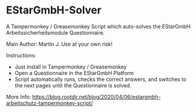 # EStarGmbH-Solver
A Tampermonkey / Greasemonkey Script which auto-solves the EStarGmbH Arbeitssicherheitsmodule Questionnaire.

Main Author: Martin J.
Use at your own risk!

Instructions: 
 * Just install in Tampermonkey / Greasemonkey
 * Open a Questionnaire in the EStarGmbH Platform
 * Script automatically runs, checks the correct answers, and switches to the next pages until the Questionnaire is solved.

More Info: https://blog.rootdir.net/blog/2020/04/06/estargmbh-arbeitschutz-tampermonkey-script/
